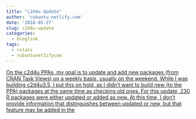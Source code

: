 ```yaml
---
title: "c2d4u Update"
author: 'rubuntu.netlify.com'
date: '2018-05-27'
slug: c2d4u-update
categories:
  - bloglink
tags:
  - rstats
  - rubuntunetlifycom
---
```


[On the c2d4u PPAs, my goal is to update and add new packages (from CRAN Task Views) on a weekly basis, usually on the weekend. While I was building c2d4u3.5, I put this on hold, as I didn’t want to build new (to the PPA) packages at the same time as checking old ones. For this update, 230 R packages were either updated or added as new. At this time, I don’t provide information that distinguishes between updated or new, but that feature may be added in the<i class="fas fa-external-link-alt"></i>](http://rubuntu.netlify.com/post/2018-05-27-c2d4u-update-230-new-and-updated-pacakges/)


